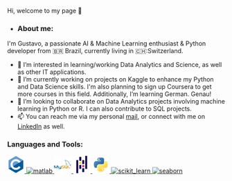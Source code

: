 Hi, welcome to my page 🙂 


- <h3 align="left">About me:</h3>
I'm Gustavo, a passionate AI & Machine Learning enthusiast & Python developer from 🇧🇷 Brazil, currently living in 🇨🇭:Switzerland.
- 👀 I’m interested in learning/working Data Analytics and Science, as well as other IT applications.
- 🌱 I’m currently working on projects on Kaggle to enhance my Python and Data Science skills. I'm also planning to sign up Coursera to get more courses in this field. Additionally, I’m learning German. Genau!
- 💞️ I’m looking to collaborate on Data Analytics projects involving machine learning in Python or R. I can also contribute to SQL projects.
- 📫 You can reach me via my personal [mail](gboaventuracruz@gmail.com), or connect with me on [LinkedIn](https://www.linkedin.com/in/gustavo-boaventura-cruz/) as well.

<h3 align="left">Languages and Tools:</h3>
<p align="left"> <a href="https://www.cprogramming.com/" target="_blank" rel="noreferrer"> <img src="https://raw.githubusercontent.com/devicons/devicon/master/icons/c/c-original.svg" alt="c" width="40" height="40"/> </a> <a href="https://www.mathworks.com/" target="_blank" rel="noreferrer"> <img src="https://upload.wikimedia.org/wikipedia/commons/2/21/Matlab_Logo.png" alt="matlab" width="40" height="40"/> </a> <a href="https://www.mysql.com/" target="_blank" rel="noreferrer"> <img src="https://raw.githubusercontent.com/devicons/devicon/master/icons/mysql/mysql-original-wordmark.svg" alt="mysql" width="40" height="40"/> </a> <a href="https://pandas.pydata.org/" target="_blank" rel="noreferrer"> <img src="https://raw.githubusercontent.com/devicons/devicon/2ae2a900d2f041da66e950e4d48052658d850630/icons/pandas/pandas-original.svg" alt="pandas" width="40" height="40"/> </a> <a href="https://www.python.org" target="_blank" rel="noreferrer"> <img src="https://raw.githubusercontent.com/devicons/devicon/master/icons/python/python-original.svg" alt="python" width="40" height="40"/> </a> <a href="https://scikit-learn.org/" target="_blank" rel="noreferrer"> <img src="https://upload.wikimedia.org/wikipedia/commons/0/05/Scikit_learn_logo_small.svg" alt="scikit_learn" width="40" height="40"/> </a> <a href="https://seaborn.pydata.org/" target="_blank" rel="noreferrer"> <img src="https://seaborn.pydata.org/_images/logo-mark-lightbg.svg" alt="seaborn" width="40" height="40"/> </a> </p>

<!---
gboaventura93/gboaventura93 is a ✨ special ✨ repository because its `README.md` (this file) appears on your GitHub profile.
You can click the Preview link to take a look at your changes.
--->
